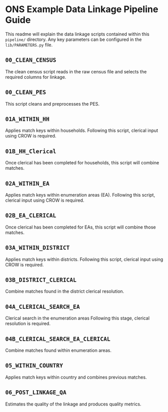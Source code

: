 # ONS Example Data Linkage Pipeline Guide

This readme will explain the data linkage scripts contained within this `pipeline/` directory. Any key parameters can be configured in the `lib/PARAMETERS.py` file.

## `00_CLEAN_CENSUS`
The clean census script reads in the raw census file and selects the required columns for linkage.

## `00_CLEAN_PES`
This script cleans and preprocesses the PES.

## `01A_WITHIN_HH`
Applies match keys within households.
Following this script, clerical input using CROW is required.

## `01B_HH_Clerical`
Once clerical has been completed for households, this script will combine matches.

## `02A_WITHIN_EA`
Applies match keys within enumeration areas (EA).
Following this script, clerical input using CROW is required.

## `02B_EA_CLERICAL`
Once clerical has been completed for EAs, this script will combine those matches.

## `03A_WITHIN_DISTRICT`
Applies match keys within districts.
Following this script, clerical input using CROW is required.

## `03B_DISTRICT_CLERICAL`
Combine matches found in the district clerical resolution.

## `04A_CLERICAL_SEARCH_EA`
Clerical search in the enumeration areas
Following this stage, clerical resolution is required.

## `04B_CLERICAL_SEARCH_EA_CLERICAL`
Combine matches found within enumeration areas.

## `05_WITHIN_COUNTRY`
Applies match keys within country and combines previous matches.
## `06_POST_LINKAGE_QA`
Estimates the quality of the linkage and produces quality metrics.






